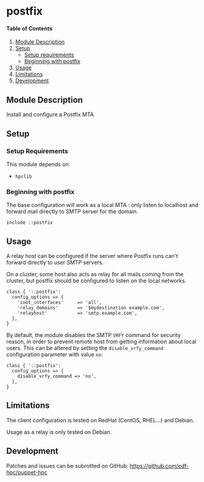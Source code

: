 # postfix

#### Table of Contents

1. [Module Description](#module-description)
2. [Setup](#setup)
    * [Setup requirements](#setup-requirements)
    * [Beginning with postfix](#beginning-with-postfix)
3. [Usage](#usage)
4. [Limitations](#limitations)
5. [Development](#development)

## Module Description
Install and configure a Postfix MTA

## Setup

### Setup Requirements

This module depends on:

* ``hpclib``

### Beginning with postfix

The base configuration will work as a local MTA : only listen to localhost and
forward mail directly to SMTP server for the domain.

```
include ::postfix
```

## Usage

A relay host can be configured if the server where Postfix runs can't forward
directly to user SMTP servers.

On a cluster, some host also acts as relay for all mails coming from the
cluster, but postfix should be configured to listen on the local networks.

```
class { '::postfix':
  config_options => {
    'inet_interfaces'     => 'all',
    'relay_domains'       => '$mydestination example.com',
    'relayhost'           => 'smtp.example.com',
  },
}
```

By default, the module disables the SMTP `VRFY` command for security reason, in
order to prevent remote host from getting information about local users. This
can be altered by setting the `disable_vrfy_command` configuration parameter
with value `no`:

```
class { '::postfix':
  config_options => {
    disable_vrfy_command => 'no',
  },
}
```

## Limitations

The client configuration is tested on RedHat (CentOS, RHEL...) and Debian.

Usage as a relay is only tested on Debian.

## Development

Patches and issues can be submitted on GitHub:
https://github.com/edf-hpc/puppet-hpc
